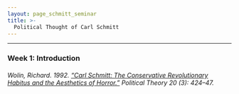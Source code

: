 ```yaml
---
layout: page_schmitt_seminar
title: >- 
  Political Thought of Carl Schmitt 
---
```


<hr class="solid">

<h3>
  Week 1: Introduction 
</h3>
<h6>
Wolin, Richard. 1992. <a href="https://www.jstor.org/stable/192186" target="_blank">“Carl Schmitt: The Conservative Revolutionary Habitus and the Aesthetics of Horror.”</a> Political Theory 20 (3): 424–47.
</h6>
